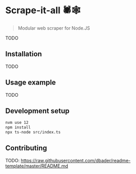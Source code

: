 # Scrape-it-all 🕷️🕸️
> Modular web scraper for Node.JS

TODO

## Installation

TODO

## Usage example

TODO

## Development setup

```sh
nvm use 12
npm install
npx ts-node src/index.ts
```

## Contributing

TODO: https://raw.githubusercontent.com/dbader/readme-template/master/README.md
